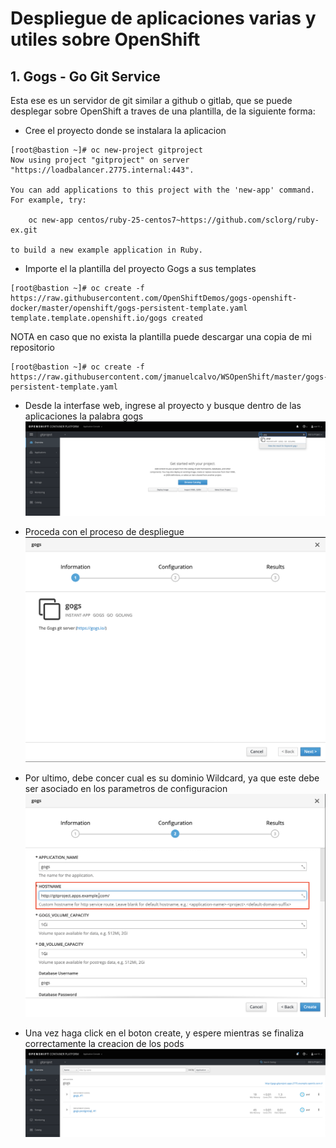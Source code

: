 # Despliegue de aplicaciones varias y utiles sobre OpenShift

## 1. Gogs - Go Git Service
Esta ese es un servidor de git similar a github o gitlab, que se puede desplegar sobre OpenShift a traves de una plantilla, de la siguiente forma:

* Cree el proyecto donde se instalara la aplicacion
```
[root@bastion ~]# oc new-project gitproject
Now using project "gitproject" on server "https://loadbalancer.2775.internal:443".

You can add applications to this project with the 'new-app' command. For example, try:

    oc new-app centos/ruby-25-centos7~https://github.com/sclorg/ruby-ex.git

to build a new example application in Ruby.
```

* Importe el la plantilla del proyecto Gogs a sus templates
```
[root@bastion ~]# oc create -f https://raw.githubusercontent.com/OpenShiftDemos/gogs-openshift-docker/master/openshift/gogs-persistent-template.yaml
template.template.openshift.io/gogs created
```
NOTA en caso que no exista la plantilla puede descargar una copia de mi repositorio
```
[root@bastion ~]# oc create -f https://raw.githubusercontent.com/jmanuelcalvo/WSOpenShift/master/gogs-persistent-template.yaml
```
* Desde la interfase web, ingrese al proyecto y busque dentro de las aplicaciones la palabra gogs
![Ref](img/gogs1.png)

* Proceda con el proceso de despliegue
![Ref](img/gogs2.png)

* Por ultimo, debe concer cual es su dominio Wildcard, ya que este debe ser asociado en los parametros de configuracion
![Ref](img/gogs3.png)

* Una vez haga click en el boton create, y espere mientras se finaliza correctamente la creacion de los pods
![Ref](img/gogs4.png)
